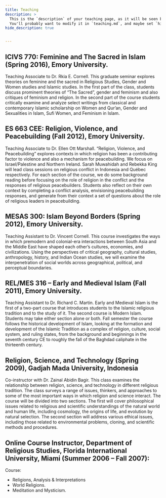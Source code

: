 ```yaml
---
title: Teaching
description: >
  This is the `description` of your teaching page, as it will be seen by search engines.
  You'll probably want to modify it in `teaching.md`, and maybe set `hide_description` to `true` in the front matter.
hide_description: true


---
```

## ICIVS 770: Feminine and The Sacred in Islam (Spring 2016), Emory University.

Teaching Associate to Dr. Rkia E. Cornell. This graduate seminar explores theories on feminine and the sacred in Religious Studies, Gender and Women studies and Islamic studies. In the first part of the class, students discuss prominent theories of “The Sacred”, gender and feminism and also critiques of feminism and religion. In the second part of the course students critically examine and analyze select writings from classical and contemporary Islamic scholarship on Women and Qur’an, Gender and Sexualities in Islam, Sufi Women, and Feminism in Islam.

## ES 663 CEE: Religion, Violence, and Peacebuilding (Fall 2012), Emory University.

Teaching Associate to Dr. Ellen Ott Marshall. “Religion, Violence, and Peacebuilding” explores contexts in which religion has been a contributing factor to violence and also a mechanism for peacebuilding.  We focus on Israel/Palestine and Northern Ireland.  Sarah Muwahidah and Rebekka King will lead class sessions on religious conflict in Indonesia and Québec respectively.  For each section of the course, we do some background reading before focusing on the role of religion in the conflict and the responses of religious peacebuilders.  Students also reflect on their own context by completing a conflict analysis, envisioning peacebuilding responses, and generate from their context a set of questions about the role of religious leaders in peacebuilding.

## MESAS 300: Islam Beyond Borders (Spring 2012), Emory University.

Teaching Assistant to Dr. Vincent Cornell. This course investigates the ways in which premodern and colonial-era interactions between South Asia and the Middle East have shaped each other’s cultures, economies, and civilizations. Using the perspectives of critical geography, cultural studies, anthropology, history, and Indian Ocean studies, we will examine the interpenetration of social worlds across geographical, political, and perceptual boundaries.

## REL/MES 316 – Early and Medieval Islam (Fall 2011), Emory University.

Teaching Assistant to Dr. Richard C. Martin. Early and Medieval Islam is the first of a two-part course that introduces students to the Islamic religious tradition and to the study of it.   The second course is Modern Islam.  Students may take either section alone or both. Fall semester the course follows the historical development of Islam, looking at the formation and development of the Islamic Tradition as a complex of religion, culture, social system, and ruling states, from the background and beginnings in the seventh century CE to roughly the fall of the Baghdad caliphate in the thirteenth century.

## Religion, Science, and Technology (Spring 2009), Gadjah Mada University, Indonesia

Co-instructor with Dr. Zainal Abidin Bagir. This class examines the relationship between religion, science, and technology in different religious tradition. The class surveys a range of issues, thinkers, and approaches to some of the most important ways in which religion and science interact. The course will be divided into two sections. The first will cover philosophical issues related to religious and scientific understandings of the natural world and human life, including cosmology, the origins of life, and evolution by natural selection. The second section will address various ethical issues, including those related to environmental problems, cloning, and scientific methods and procedures.

## Online Course Instructor, Department of Religious Studies, Florida International University, Miami (Summer 2006 – Fall 2007):  

Course: 
- Religions, Analysis & Interpretations
- World Religions.
- Meditation and Mysticism.